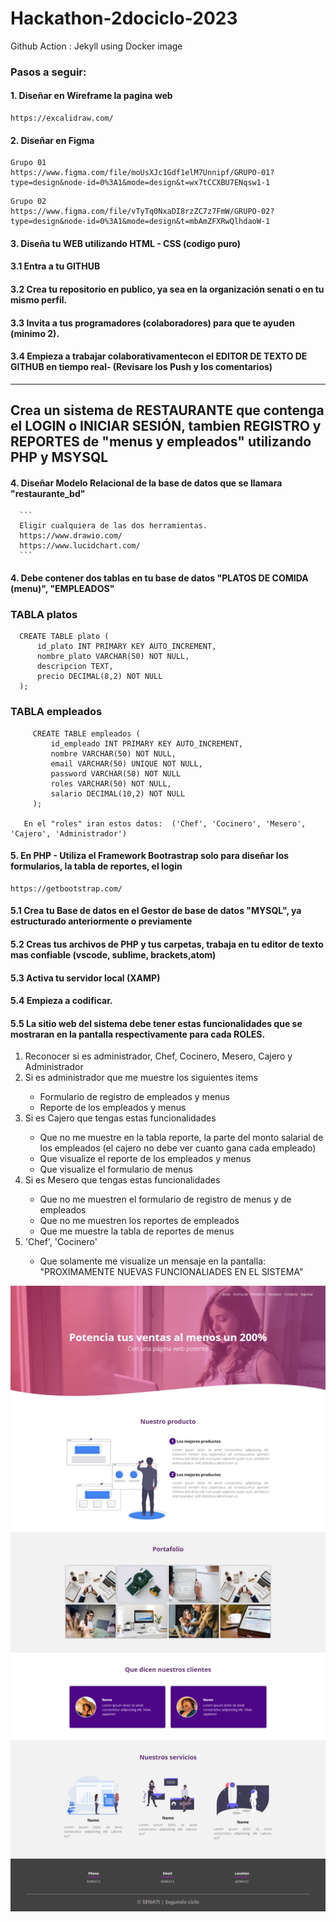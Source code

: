 # Hackathon-2dociclo-2023
Github Action : Jekyll using Docker image
<h3>Pasos a seguir:</h3>
<h4> 1. Diseñar en Wireframe la pagina web </h4>

   ```
   https://excalidraw.com/
   ```

<h4> 2. Diseñar en Figma </h4>

   ```
   Grupo 01
   https://www.figma.com/file/moUsXJc1Gdf1elM7Unnipf/GRUPO-01?type=design&node-id=0%3A1&mode=design&t=wx7tCCXBU7ENqsw1-1
   ```

   ```
   Grupo 02
   https://www.figma.com/file/vTyTq0NxaDI8rzZC7z7FmW/GRUPO-02?type=design&node-id=0%3A1&mode=design&t=mbAmZFXRwQlhdaoW-1
   ```

 <h4> 3. Diseña tu WEB utilizando HTML - CSS (codigo puro) </h4>
 <h4> 3.1 Entra a tu GITHUB </h4>  
 <h4> 3.2 Crea tu repositorio en publico, ya sea en la organización senati o en tu mismo perfil. </h4>
 <h4> 3.3 Invita a tus programadores (colaboradores) para que te ayuden (minimo 2). </h4>
 <h4> 3.4 Empieza a trabajar colaborativamentecon el EDITOR DE TEXTO DE GITHUB en tiempo real- (Revisare los Push y los comentarios) </h4>
 
 <hr/>
 <h2>Crea un sistema de RESTAURANTE que contenga el LOGIN o INICIAR SESIÓN, tambien REGISTRO y REPORTES de "menus y empleados" utilizando PHP y MSYSQL</h4>
 <h4> 4. Diseñar Modelo Relacional de la base de datos que se llamara "restaurante_bd" </h4>
   
      ```
      Eligir cualquiera de las dos herramientas.
      https://www.drawio.com/
      https://www.lucidchart.com/
      ```
 <h4> 4. Debe contener dos tablas en tu base de datos "PLATOS DE COMIDA (menu)", "EMPLEADOS"  </h4>
 <h3> TABLA platos</h3>
       
   
      CREATE TABLE plato (
          id_plato INT PRIMARY KEY AUTO_INCREMENT,
          nombre_plato VARCHAR(50) NOT NULL,
          descripcion TEXT,
          precio DECIMAL(8,2) NOT NULL
      );
    

<h3> TABLA empleados</h3>
       
    
         CREATE TABLE empleados (
             id_empleado INT PRIMARY KEY AUTO_INCREMENT,
             nombre VARCHAR(50) NOT NULL,
             email VARCHAR(50) UNIQUE NOT NULL,
             password VARCHAR(50) NOT NULL
             roles VARCHAR(50) NOT NULL,
             salario DECIMAL(10,2) NOT NULL
         );

       En el "roles" iran estos datos:  ('Chef', 'Cocinero', 'Mesero', 'Cajero', 'Administrador')
    
 <h4> 5. En PHP - Utiliza el Framework Bootrastrap solo para diseñar los formularios, la tabla de reportes, el login </h4>

   ```
   https://getbootstrap.com/
   ```

 <h4> 5.1 Crea tu Base de datos en el Gestor de base de datos "MYSQL", ya estructurado anteriormente o previamente</h4>
 <h4> 5.2 Creas tus archivos de PHP y tus carpetas, trabaja en tu editor de texto mas confiable (vscode, sublime, brackets,atom)</h4>  
 <h4> 5.3 Activa tu servidor local (XAMP)</h4>
 <h4> 5.4 Empieza a codificar. </h4>
 <h4> 5.5 La sitio web del sistema debe tener estas funcionalidades que se mostraran en la pantalla respectivamente para cada ROLES. </h4>
    <ol>
       <li>Reconocer si es administrador, Chef, Cocinero, Mesero, Cajero y Administrador</li>
       <li>Si es administrador que me muestre los siguientes items</li>
            <ul>
               <li>Formulario de registro de empleados y menus</li>
               <li>Reporte de los empleados y menus</li>
            </ul>
       <li>Si es Cajero que tengas estas funcionalidades</li>
            <ul>
               <li>Que no me muestre en la tabla reporte, la parte del monto salarial de los empleados (el cajero no debe ver cuanto gana cada empleado)</li>
               <li>Que visualize el reporte de los empleados y menus</li>
               <li>Que visualize el formulario de menus</li>
            </ul>
       </li>
        <li>Si es Mesero que tengas estas funcionalidades</li>
            <ul>
               <li>Que no me muestren el formulario de registro de menus y de empleados</li>
               <li>Que no me muestren los reportes de empleados</li>
               <li>Que me muestre la tabla de reportes de menus</li>
            </ul>
       </li>
       <li>'Chef', 'Cocinero'</li>
            <ul>
               <li>Que solamente me visualize un mensaje en la pantalla: "PROXIMAMENTE NUEVAS FUNCIONALIADES EN EL SISTEMA"</li>
            </ul>
       </li>
    </ol>

![Descripción de la imagen](capture-HackathonSenati.png)
